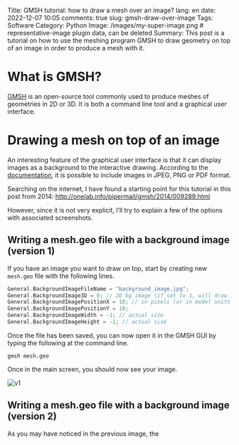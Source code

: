 ﻿Title: GMSH tutorial: how to draw a mesh over an image?
lang: en
date: 2022-12-07 10:05
comments: true
slug: gmsh-draw-over-image
Tags: Software
Category: Python
Image: /images/my-super-image.png # representative-image plugin data, can be deleted
Summary: This post is a tutorial on how to use the meshing program GMSH to draw geometry on top of an image in order to produce a mesh with it.

# What is GMSH?

[GMSH](https://gmsh.info/) is an open-source tool commonly used to produce meshes of geometries in 2D or 3D.
It is both a command line tool and a graphical user interface.

# Drawing a mesh on top of an image

An interesting feature of the graphical user interface is that it can display images as a background to the interactive drawing.
According to the [documentation](https://gmsh.info/doc/texinfo/gmsh.html#General-options), it is possible to include images in JPEG, PNG or PDF format. 

Searching on the internet, I have found a starting point for this tutorial in this post from 2014: http://onelab.info/pipermail/gmsh/2014/009289.html

However, since it is not very explicit, I’ll try to explain a few of the options with associated screenshots.

## Writing a mesh.geo file with a background image (version 1)

If you have an image you want to draw on top, start by creating new `mesh.geo` file with the following lines.

```C++
General.BackgroundImageFileName = "background_image.jpg";
General.BackgroundImage3D = 0; // 2D bg image (if set to 1, will draw in 3D model coordinates)
General.BackgroundImagePositionX = 10; // in pixels (or in model units in 3D case)
General.BackgroundImagePositionY = 10;
General.BackgroundImageWidth = -1; // actual size
General.BackgroundImageHeight = -1; // actual size
```

Once the file has been saved, you can now open it in the GMSH GUI by typing the following at the command line.

```
gmsh mesh.geo
```

Once in the main screen, you should now see your image. 

![v1](/other/gmsh-tutorial/version1.JPG)

## Writing a mesh.geo file with a background image (version 2)

As you may have noticed in the previous image, the 